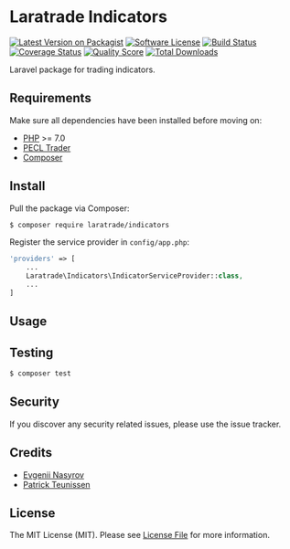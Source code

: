 # Laratrade Indicators

[![Latest Version on Packagist][ico-version]][link-packagist]
[![Software License][ico-license]](LICENSE.md)
[![Build Status][ico-travis]][link-travis]
[![Coverage Status][ico-scrutinizer]][link-scrutinizer]
[![Quality Score][ico-code-quality]][link-code-quality]
[![Total Downloads][ico-downloads]][link-downloads]

Laravel package for trading indicators.

## Requirements

Make sure all dependencies have been installed before moving on:

* [PHP](http://php.net/manual/en/install.php) >= 7.0
* [PECL Trader](http://php.net/manual/en/trader.installation.php)
* [Composer](https://getcomposer.org/download/)

## Install

Pull the package via Composer:

``` bash
$ composer require laratrade/indicators
```

Register the service provider in `config/app.php`:

``` php
'providers' => [
    ...
    Laratrade\Indicators\IndicatorServiceProvider::class,
    ...
]
```

## Usage

## Testing

``` bash
$ composer test
```

## Security

If you discover any security related issues, please use the issue tracker.

## Credits

- [Evgenii Nasyrov](https://github.com/nasyrov)
- [Patrick Teunissen](https://github.com/amavis442)

## License

The MIT License (MIT). Please see [License File](LICENSE.md) for more information.

[ico-version]: https://img.shields.io/packagist/v/laratrade/indicators.svg?style=flat-square
[ico-license]: https://img.shields.io/badge/license-MIT-brightgreen.svg?style=flat-square
[ico-travis]: https://img.shields.io/travis/laratrade/indicators/master.svg?style=flat-square
[ico-scrutinizer]: https://img.shields.io/scrutinizer/coverage/g/laratrade/indicators.svg?style=flat-square
[ico-code-quality]: https://img.shields.io/scrutinizer/g/laratrade/indicators.svg?style=flat-square
[ico-downloads]: https://img.shields.io/packagist/dt/laratrade/indicators.svg?style=flat-square

[link-packagist]: https://packagist.org/packages/laratrade/indicators
[link-travis]: https://travis-ci.org/laratrade/indicators
[link-scrutinizer]: https://scrutinizer-ci.com/g/laratrade/indicators/code-structure
[link-code-quality]: https://scrutinizer-ci.com/g/laratrade/indicators
[link-downloads]: https://packagist.org/packages/laratrade/indicators
[link-contributors]: ../../contributors
